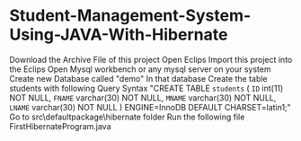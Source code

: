 # Student-Management-System-Using-JAVA-With-Hibernate
  Download the Archive File of this project 
  Open Eclips
  Import this project into the Eclips 
  Open Mysql workbench or any mysql server on your system
  Create new Database called "demo"
  In that database Create the table students with following Query Syntax 
  "CREATE TABLE `students` (
  `ID` int(11) NOT NULL,
  `FNAME` varchar(30) NOT NULL,
  `MNAME` varchar(30) NOT NULL,
  `LNAME` varchar(30) NOT NULL
) ENGINE=InnoDB DEFAULT CHARSET=latin1;"
  Go to src\defaultpackage\hibernate folder
  Run the following file FirstHibernateProgram.java
